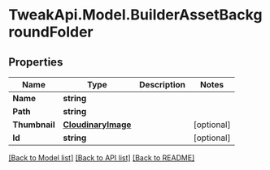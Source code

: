 # TweakApi.Model.BuilderAssetBackgroundFolder
## Properties

Name | Type | Description | Notes
------------ | ------------- | ------------- | -------------
**Name** | **string** |  | 
**Path** | **string** |  | 
**Thumbnail** | [**CloudinaryImage**](CloudinaryImage.md) |  | [optional] 
**Id** | **string** |  | [optional] 

[[Back to Model list]](../README.md#documentation-for-models) [[Back to API list]](../README.md#documentation-for-api-endpoints) [[Back to README]](../README.md)

